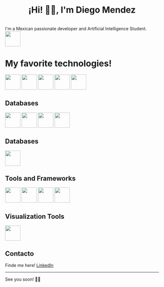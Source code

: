 # <center> ¡Hi! 👋👋, I'm Diego Mendez</center>

<!-- in your header -->
<link rel="stylesheet" href="https://cdn.jsdelivr.net/gh/devicons/devicon@latest/devicon.min.css">

<!-- in your body -->
<i class="devicon-devicon-plain"></i>     
I'm a Mexican passionate developer and Artificial Intelligence Student.
<br>
<img src="https://icons8.com/icon/22439/mexico" style="width: 50px;" />

<h1>My favorite technologies!</h1>
<p>
<img src="https://cdn.jsdelivr.net/gh/devicons/devicon/icons/python/python-original-wordmark.svg" style="width: 50px;" />
<img src="https://cdn.jsdelivr.net/gh/devicons/devicon/icons/django/django-plain-wordmark.svg" style="width: 50px;"/>
<img src="https://cdn.jsdelivr.net/gh/devicons/devicon/icons/mysql/mysql-original-wordmark.svg" style="width: 50px;"/>
<img src="https://cdn.jsdelivr.net/gh/devicons/devicon/icons/opencv/opencv-original-wordmark.svg" style="width: 50px;"/>      
<img src="https://cdn.jsdelivr.net/gh/devicons/devicon/icons/pandas/pandas-original-wordmark.svg" style="width: 50px;"/>
</p>
<h2>Databases</h2>
<p>
<img src="https://cdn.jsdelivr.net/gh/devicons/devicon/icons/javascript/javascript-original.svg" style="width: 50px;" />
<img src="https://cdn.jsdelivr.net/gh/devicons/devicon/icons/c/c-original.svg" style="width: 50px;"/>
<img src="https://cdn.jsdelivr.net/gh/devicons/devicon/icons/cplusplus/cplusplus-original.svg" style="width: 50px;"/>
<img src="https://cdn.jsdelivr.net/gh/devicons/devicon/icons/matlab/matlab-original.svg" style="width: 50px;"/>
</p>  

<p>
<h2>Databases</h2>
<img src="https://cdn.jsdelivr.net/gh/devicons/devicon/icons/postgresql/postgresql-original-wordmark.svg" style="width: 50px;" />
</p>  

<p>
<h2>Tools and Frameworks</h2>
<img src="https://cdn.jsdelivr.net/gh/devicons/devicon/icons/html5/html5-original-wordmark.svg" style="width: 50px;"/>
<img src="https://cdn.jsdelivr.net/gh/devicons/devicon/icons/css3/css3-original-wordmark.svg" style="width: 50px;"/>
<img src="https://cdn.jsdelivr.net/gh/devicons/devicon/icons/bootstrap/bootstrap-original-wordmark.svg" style="width: 50px;"/>
<img src="https://cdn.jsdelivr.net/gh/devicons/devicon/icons/react/react-original-wordmark.svg" style="width: 50px;"/>
</p>  


<p>
<h2>Visualization Tools</h2>
<img src="https://icons8.com/icon/9Kvi1p1F0tUo/tableau-software" style="width: 50px;"/>
</p>  

## Contacto

Finde me here! [LinkedIn](https://www.linkedin.com/in/diegommendez) 

---

See you soon! 👀👀
